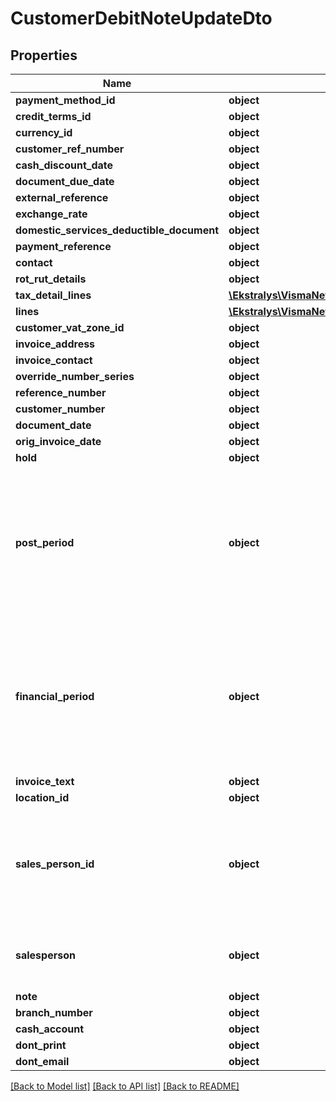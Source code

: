 # CustomerDebitNoteUpdateDto

## Properties
Name | Type | Description | Notes
------------ | ------------- | ------------- | -------------
**payment_method_id** | **object** |  | [optional] 
**credit_terms_id** | **object** |  | [optional] 
**currency_id** | **object** |  | [optional] 
**customer_ref_number** | **object** |  | [optional] 
**cash_discount_date** | **object** |  | [optional] 
**document_due_date** | **object** |  | [optional] 
**external_reference** | **object** |  | [optional] 
**exchange_rate** | **object** |  | [optional] 
**domestic_services_deductible_document** | **object** |  | [optional] 
**payment_reference** | **object** |  | [optional] 
**contact** | **object** |  | [optional] 
**rot_rut_details** | **object** |  | [optional] 
**tax_detail_lines** | [**\Ekstralys\VismaNetApi\Model\TaxDetailUpdateDto[]**](TaxDetailUpdateDto.md) |  | [optional] 
**lines** | [**\Ekstralys\VismaNetApi\Model\CustomerDebitNoteLinesUpdateDto[]**](CustomerDebitNoteLinesUpdateDto.md) |  | [optional] 
**customer_vat_zone_id** | **object** |  | [optional] 
**invoice_address** | **object** |  | [optional] 
**invoice_contact** | **object** |  | [optional] 
**override_number_series** | **object** |  | [optional] 
**reference_number** | **object** |  | [optional] 
**customer_number** | **object** |  | [optional] 
**document_date** | **object** |  | [optional] 
**orig_invoice_date** | **object** |  | [optional] 
**hold** | **object** |  | [optional] 
**post_period** | **object** | The financial period to which the transactions recorded in the document should be posted. Use the format MMYYYY. | [optional] 
**financial_period** | **object** | The financial period to which the transactions recorded in the document should be posted. Use the format YYYYMM. | [optional] 
**invoice_text** | **object** |  | [optional] 
**location_id** | **object** |  | [optional] 
**sales_person_id** | **object** | The field is deprecated for customer document endpoints, please use Salesperson instead | [optional] 
**salesperson** | **object** | The identifier of the salesperson involved. | [optional] 
**note** | **object** |  | [optional] 
**branch_number** | **object** |  | [optional] 
**cash_account** | **object** |  | [optional] 
**dont_print** | **object** |  | [optional] 
**dont_email** | **object** |  | [optional] 

[[Back to Model list]](../README.md#documentation-for-models) [[Back to API list]](../README.md#documentation-for-api-endpoints) [[Back to README]](../README.md)


